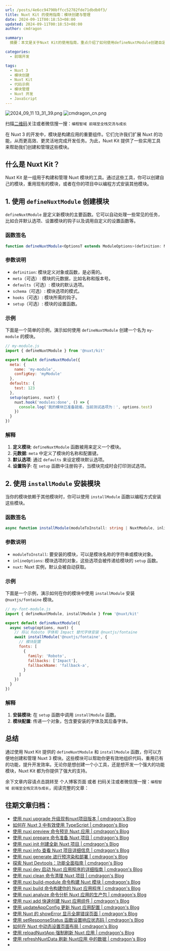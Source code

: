 ```yaml
---
url: /posts/4e6cc94790bffcc52782fde71dbdb0f3/
title: Nuxt Kit 的使用指南：模块创建与管理
date: 2024-09-11T00:18:53+08:00
updated: 2024-09-11T00:18:53+08:00
author: cmdragon

summary:
  摘要：本文是关于Nuxt Kit的使用指南，重点介绍了如何使用defineNuxtModule创建自定义模块及installModule函数以编程方式安装模块，以增强Nuxt 3应用的功能性、可维护性和开发效率。通过具体示例和函数说明，展示了这两个工具的应用方法，助力开发者更好地管理和扩展Nuxt项目。

categories:
  - 前端开发

tags:
  - Nuxt 3
  - 模块创建
  - Nuxt Kit
  - 代码示例
  - 模块管理
  - Nuxt 开发
  - JavaScript
---
```


<img src="https://static.cmdragon.cn/blog/images/2024_09_11 13_31_39.png@blog" title="2024_09_11 13_31_39.png" alt="2024_09_11 13_31_39.png"/>

<img src="https://api2.cmdragon.cn/upload/cmder/20250304_012821924.jpg" title="cmdragon_cn.png" alt="cmdragon_cn.png"/>


扫描[二维码](https://api2.cmdragon.cn/upload/cmder/20250304_012821924.jpg)关注或者微信搜一搜：`编程智域 前端至全栈交流与成长`



在 Nuxt 3 的开发中，模块是构建应用的重要组件。它们允许我们扩展 Nuxt 的功能，从而更高效、更灵活地完成开发任务。为此，Nuxt Kit 提供了一些实用工具来帮助我们创建和管理这些模块。

## 什么是 Nuxt Kit？

Nuxt Kit 是一组用于构建和管理 Nuxt 模块的工具。通过这些工具，你可以创建自己的模块，重用现有的模块，或者在你的项目中以编程方式安装其他模块。

## 1. 使用 `defineNuxtModule` 创建模块

`defineNuxtModule` 是定义新模块的主要函数。它可以自动处理一些常见的任务，比如合并默认选项、设置模块的钩子以及调用自定义的设置函数等。

### 函数签名

```typescript
function defineNuxtModule<OptionsT extends ModuleOptions>(definition: ModuleDefinition<OptionsT> | NuxtModule<OptionsT>): NuxtModule<OptionsT>
```

### 参数说明

- `definition`: 模块定义对象或函数，是必需的。
- `meta`（可选）: 模块的元数据，比如名称和版本号。
- `defaults`（可选）: 模块的默认选项。
- `schema`（可选）: 模块选项的模式。
- `hooks`（可选）: 模块所需的钩子。
- `setup`（可选）: 模块的设置函数。

### 示例

下面是一个简单的示例，演示如何使用 `defineNuxtModule` 创建一个名为 `my-module` 的模块。

```javascript
// my-module.js
import { defineNuxtModule } from '@nuxt/kit'

export default defineNuxtModule({
  meta: {
    name: 'my-module',
    configKey: 'myModule'
  },
  defaults: {
    test: 123
  },
  setup(options, nuxt) {
    nuxt.hook('modules:done', () => {
      console.log('我的模块已准备就绪，当前测试选项为：', options.test)
    })    
  }
})
```

### 解释

1. **定义模块**: `defineNuxtModule` 函数被用来定义一个模块。
2. **元数据**: `meta` 中定义了模块的名称和配置键。
3. **默认选项**: 通过 `defaults` 来设定模块默认选项。
4. **设置钩子**: 在 `setup` 函数中注册钩子，当模块完成时会打印测试选项。

## 2. 使用 `installModule` 安装模块

当你的模块依赖于其他模块时，你可以使用 `installModule` 函数以编程方式安装这些模块。

### 函数签名

```typescript
async function installModule(moduleToInstall: string | NuxtModule, inlineOptions?: any, nuxt?: Nuxt)
```

### 参数说明

- `moduleToInstall`: 要安装的模块，可以是模块名称的字符串或模块对象。
- `inlineOptions`: 模块选项的对象，这些选项会被传递给模块的 `setup` 函数。
- `nuxt`: Nuxt 实例，默认会被自动获取。

### 示例

下面是一个示例，演示如何在你的模块中使用 `installModule` 安装 `@nuxtjs/fontaine` 模块。

```javascript
// my-font-module.js
import { defineNuxtModule, installModule } from '@nuxt/kit'

export default defineNuxtModule({
  async setup(options, nuxt) {
    // 将以 Roboto 字体和 Impact 替代字体安装 @nuxtjs/fontaine
    await installModule('@nuxtjs/fontaine', {
      // 模块配置
      fonts: [
        {
          family: 'Roboto',
          fallbacks: ['Impact'],
          fallbackName: 'fallback-a',
        }
      ]
    })
  }
})
```

### 解释

1. **安装模块**: 在 `setup` 函数中调用 `installModule` 函数。
2. **模块配置**: 传递一个对象，包含要安装的字体及其后备字体。

## 总结

通过使用 Nuxt Kit 提供的 `defineNuxtModule` 和 `installModule` 函数，你可以方便地创建和管理 Nuxt 3 模块。这些模块可以帮助你更有效地组织代码，重用已有的功能，提升开发效率。无论你是想创建一个小工具，还是想开发一个强大的功能模块，Nuxt Kit 都为你提供了强大的支持。

余下文章内容请点击跳转至 个人博客页面 或者 扫码关注或者微信搜一搜：`编程智域 前端至全栈交流与成长`，阅读完整的文章：


## 往期文章归档：

- [使用 nuxi upgrade 升级现有nuxt项目版本 | cmdragon's Blog](https://blog.cmdragon.cn/posts/07ce67a781de/)
- [如何在 Nuxt 3 中有效使用 TypeScript | cmdragon's Blog](https://blog.cmdragon.cn/posts/cd079a58ef40/)
- [使用 nuxi preview 命令预览 Nuxt 应用 | cmdragon's Blog](https://blog.cmdragon.cn/posts/7f243ae60d60/)
- [使用 nuxi prepare 命令准备 Nuxt 项目 | cmdragon's Blog](https://blog.cmdragon.cn/posts/1df59c03194c/)
- [使用 nuxi init 创建全新 Nuxt 项目 | cmdragon's Blog](https://blog.cmdragon.cn/posts/25142fd0f7a7/)
- [使用 nuxi info 查看 Nuxt 项目详细信息 | cmdragon's Blog](https://blog.cmdragon.cn/posts/15f6f5b42fd0/)
- [使用 nuxi generate 进行预渲染和部署 | cmdragon's Blog](https://blog.cmdragon.cn/posts/ab02ca20e749/)
- [探索 Nuxt Devtools：功能全面指南 | cmdragon's Blog](https://blog.cmdragon.cn/posts/79fd8b17a254/)
- [使用 nuxi dev 启动 Nuxt 应用程序的详细指南 | cmdragon's Blog](https://blog.cmdragon.cn/posts/ef880861a974/)
- [使用 nuxi clean 命令清理 Nuxt 项目 | cmdragon's Blog](https://blog.cmdragon.cn/posts/e55433e2a415/)
- [使用 nuxi build-module 命令构建 Nuxt 模块 | cmdragon's Blog](https://blog.cmdragon.cn/posts/a9b4b6527399/)
- [使用 nuxi build 命令构建你的 Nuxt 应用程序 | cmdragon's Blog](https://blog.cmdragon.cn/posts/8d1953ced73e/)
- [使用 nuxi analyze 命令分析 Nuxt 应用的生产包 | cmdragon's Blog](https://blog.cmdragon.cn/posts/33e644a829be/)
- [使用 nuxi add 快速创建 Nuxt 应用组件 | cmdragon's Blog](https://blog.cmdragon.cn/posts/52ca85d04329/)
- [使用 updateAppConfig 更新 Nuxt 应用配置 | cmdragon's Blog](https://blog.cmdragon.cn/posts/17068dabc456/)
- [使用 Nuxt 的 showError 显示全屏错误页面 | cmdragon's Blog](https://blog.cmdragon.cn/posts/4f44ac49742b/)
- [使用 setResponseStatus 函数设置响应状态码 | cmdragon's Blog](https://blog.cmdragon.cn/posts/0e3e22c2447a/)
- [如何在 Nuxt 中动态设置页面布局 | cmdragon's Blog](https://blog.cmdragon.cn/posts/6168aad26848/)
- [使用 reloadNuxtApp 强制刷新 Nuxt 应用 | cmdragon's Blog](https://blog.cmdragon.cn/posts/c2c24219f5c0/)
- [使用 refreshNuxtData 刷新 Nuxt应用 中的数据 | cmdragon's Blog](https://blog.cmdragon.cn/posts/7696049934fb/)
-

